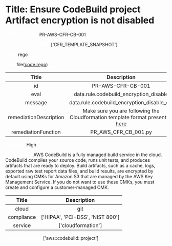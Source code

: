 



# Title: Ensure CodeBuild project Artifact encryption is not disabled


***<font color="white">Master Test Id:</font>*** PR-AWS-CFR-CB-001

***<font color="white">Master Snapshot Id:</font>*** ['CFR_TEMPLATE_SNAPSHOT']

***<font color="white">type:</font>*** rego

***<font color="white">rule:</font>*** file([code.rego])  
  
  
  
  

|Title|Description|
| :---: | :---: |
|id|PR-AWS-CFR-CB-001|
|eval|data.rule.codebuild_encryption_disable|
|message|data.rule.codebuild_encryption_disable_err|
|remediationDescription|Make sure you are following the Cloudformation template format presented <a href='https://docs.aws.amazon.com/AWSCloudFormation/latest/UserGuide/aws-properties-codebuild-project-artifacts.html#cfn-codebuild-project-artifacts-encryptiondisabled' target='_blank'>here</a>|
|remediationFunction|PR_AWS_CFR_CB_001.py|


***<font color="white">Severity:</font>*** High

***<font color="white">Description:</font>*** AWS CodeBuild is a fully managed build service in the cloud. CodeBuild compiles your source code, runs unit tests, and produces artifacts that are ready to deploy. Build artifacts, such as a cache, logs, exported raw test report data files, and build results, are encrypted by default using CMKs for Amazon S3 that are managed by the AWS Key Management Service. If you do not want to use these CMKs, you must create and configure a customer-managed CMK.  
  
  

|Title|Description|
| :---: | :---: |
|cloud|git|
|compliance|['HIPAA', 'PCI-DSS', 'NIST 800']|
|service|['cloudformation']|


***<font color="white">Resource Types:</font>*** ['aws::codebuild::project']


[code.rego]: https://github.com/prancer-io/prancer-compliance-test/tree/master/aws/iac/code.rego

